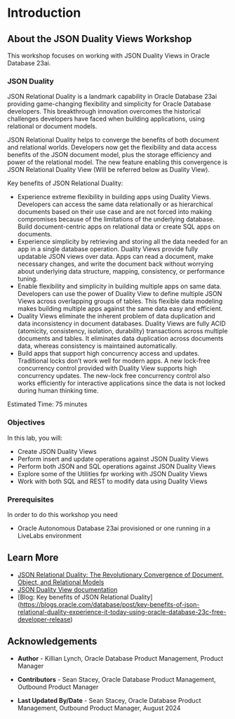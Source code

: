 # Introduction

## About the JSON Duality Views Workshop

This workshop focuses on working with JSON Duality Views in Oracle Database 23ai.

### **JSON Duality**

JSON Relational Duality is a landmark capability in Oracle Database 23ai providing game-changing flexibility and simplicity for Oracle Database developers. This breakthrough innovation overcomes the historical challenges developers have faced when building applications, using relational or document models.

JSON Relational Duality helps to converge the benefits of both document and relational worlds. Developers now get the flexibility and data access benefits of the JSON document model, plus the storage efficiency and power of the relational model. The new feature enabling this convergence is JSON Relational Duality View (Will be referred below as Duality View).

Key benefits of JSON Relational Duality:
- Experience extreme flexibility in building apps using Duality Views. Developers can access the same data relationally or as hierarchical documents based on their use case and are not forced into making compromises because of the limitations of the underlying database. Build document-centric apps on relational data or create SQL apps on documents.
- Experience simplicity by retrieving and storing all the data needed for an app in a single database operation. Duality Views provide fully updatable JSON views over data. Apps can read a document, make necessary changes, and write the document back without worrying about underlying data structure, mapping, consistency, or performance tuning. 
- Enable flexibility and simplicity in building multiple apps on same data. Developers can use the power of Duality View to define multiple JSON Views across overlapping groups of tables. This flexible data modeling makes building multiple apps against the same data easy and efficient.
- Duality Views eliminate the inherent problem of data duplication and data inconsistency in document databases. Duality Views are fully ACID (atomicity, consistency, isolation, durability) transactions across multiple documents and tables. It eliminates data duplication across documents data, whereas consistency is maintained automatically. 
- Build apps that support high concurrency access and updates. Traditional locks don’t work well for modern apps. A new lock-free concurrency control provided with Duality View supports high concurrency updates. The new-lock free concurrency control also works efficiently for interactive applications since the data is not locked during human thinking time.

Estimated Time: 75 minutes

### Objectives

In this lab, you will:
* Create JSON Duality Views
* Perform insert and update operations against JSON Duality Views
* Perform both JSON and SQL operations against JSON Duality Views
* Explore some of the Utilities fpr working with JSON Duality Views  
* Work with both SQL and REST to modify data using Duality Views

### Prerequisites

In order to do this workshop you need
* Oracle Autonomous Database 23ai provisioned or one running in a LiveLabs environment

## Learn More

* [JSON Relational Duality: The Revolutionary Convergence of Document, Object, and Relational Models](https://blogs.oracle.com/database/post/json-relational-duality-app-dev)
* [JSON Duality View documentation](http://docs.oracle.com)
* [Blog: Key benefits of JSON Relational Duality] (https://blogs.oracle.com/database/post/key-benefits-of-json-relational-duality-experience-it-today-using-oracle-database-23c-free-developer-release)

## Acknowledgements
* **Author** - Killian Lynch, Oracle Database Product Management, Product Manager
* **Contributors** - Sean Stacey, Oracle Database Product Management, Outbound Product Manager

* **Last Updated By/Date** - Sean Stacey, Oracle Database Product Management, Outbound Product Manager, August 2024
